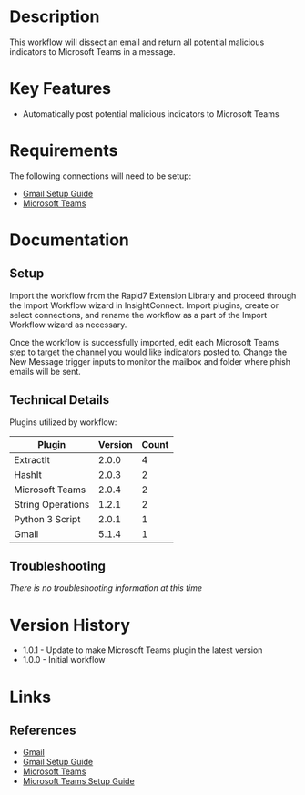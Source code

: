 # Description

This workflow will dissect an email and return all potential malicious indicators to Microsoft Teams in a message.

# Key Features

* Automatically post potential malicious indicators to Microsoft Teams

# Requirements

The following connections will need to be setup: 

* [Gmail Setup Guide](https://insightconnect.help.rapid7.com/docs/gmail-api)
* [Microsoft Teams](https://insightconnect.help.rapid7.com/docs/microsoft-teams)

# Documentation

## Setup

Import the workflow from the Rapid7 Extension Library and proceed through the Import Workflow wizard in InsightConnect. Import plugins, create or select connections, and rename the workflow as a part of the Import Workflow wizard as necessary.

Once the workflow is successfully imported, edit each Microsoft Teams step to target the channel you would like indicators posted to. Change the New Message trigger inputs to monitor the mailbox and folder where phish emails will be sent. 

## Technical Details

Plugins utilized by workflow:

|Plugin|Version|Count|
|----|----|--------|
|ExtractIt|2.0.0|4|
|HashIt|2.0.3|2|
|Microsoft Teams|2.0.4|2|
|String Operations|1.2.1|2|
|Python 3 Script|2.0.1|1|
|Gmail|5.1.4|1|

## Troubleshooting

_There is no troubleshooting information at this time_

# Version History

* 1.0.1 - Update to make Microsoft Teams plugin the latest version
* 1.0.0 - Initial workflow

# Links

## References

* [Gmail](https://mail.google.com/)
* [Gmail Setup Guide](https://insightconnect.help.rapid7.com/docs/gmail-api)
* [Microsoft Teams](https://products.office.com/en-US/microsoft-teams/group-chat-software)
* [Microsoft Teams Setup Guide](https://insightconnect.help.rapid7.com/docs/microsoft-teams)
